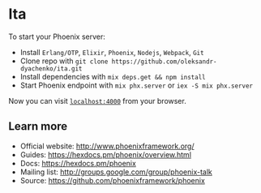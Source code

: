 # Ita

To start your Phoenix server:
  * Install `Erlang/OTP`, `Elixir`, `Phoenix`, `Nodejs`, `Webpack`, `Git`
  * Clone repo with `git clone https://github.com/oleksandr-dyachenko/ita.git` 
  * Install dependencies with `mix deps.get && npm install`
  * Start Phoenix endpoint with `mix phx.server` or `iex -S mix phx.server`

Now you can visit [`localhost:4000`](http://localhost:4000) from your browser.

## Learn more

  * Official website: http://www.phoenixframework.org/
  * Guides: https://hexdocs.pm/phoenix/overview.html
  * Docs: https://hexdocs.pm/phoenix
  * Mailing list: http://groups.google.com/group/phoenix-talk
  * Source: https://github.com/phoenixframework/phoenix
